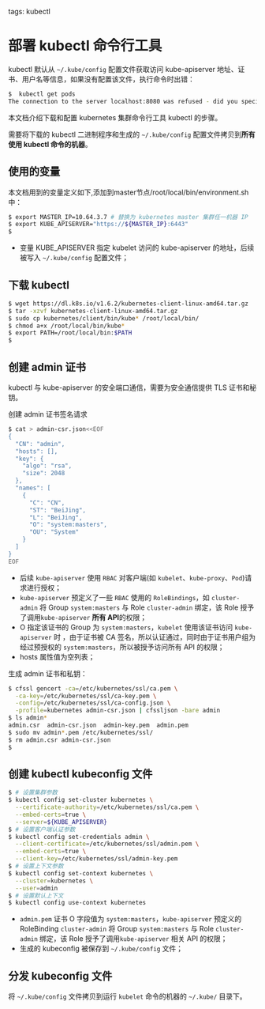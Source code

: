 <!-- toc -->

tags: kubectl

# 部署 kubectl 命令行工具

kubectl 默认从 `~/.kube/config` 配置文件获取访问 kube-apiserver 地址、证书、用户名等信息，如果没有配置该文件，执行命令时出错：

``` bash
$  kubectl get pods
The connection to the server localhost:8080 was refused - did you specify the right host or port?
```

本文档介绍下载和配置 kubernetes 集群命令行工具 kubectl 的步骤。

需要将下载的 kubectl 二进制程序和生成的 `~/.kube/config` 配置文件拷贝到**所有使用 kubectl 命令的机器**。

## 使用的变量

本文档用到的变量定义如下,添加到master节点/root/local/bin/environment.sh中：

``` bash
$ export MASTER_IP=10.64.3.7 # 替换为 kubernetes master 集群任一机器 IP
$ export KUBE_APISERVER="https://${MASTER_IP}:6443"
$
```

+ 变量 KUBE_APISERVER 指定 kubelet 访问的 kube-apiserver 的地址，后续被写入 `~/.kube/config` 配置文件；

## 下载 kubectl

``` bash
$ wget https://dl.k8s.io/v1.6.2/kubernetes-client-linux-amd64.tar.gz
$ tar -xzvf kubernetes-client-linux-amd64.tar.gz
$ sudo cp kubernetes/client/bin/kube* /root/local/bin/
$ chmod a+x /root/local/bin/kube*
$ export PATH=/root/local/bin:$PATH
$
```

## 创建 admin 证书

kubectl 与 kube-apiserver 的安全端口通信，需要为安全通信提供 TLS 证书和秘钥。

创建 admin 证书签名请求

``` bash
$ cat > admin-csr.json<<EOF
{
  "CN": "admin",
  "hosts": [],
  "key": {
    "algo": "rsa",
    "size": 2048
  },
  "names": [
    {
      "C": "CN",
      "ST": "BeiJing",
      "L": "BeiJing",
      "O": "system:masters",
      "OU": "System"
    }
  ]
}
EOF
```

+ 后续 `kube-apiserver` 使用 `RBAC` 对客户端(如 `kubelet`、`kube-proxy`、`Pod`)请求进行授权；
+ `kube-apiserver` 预定义了一些 `RBAC` 使用的 `RoleBindings`，如 `cluster-admin` 将 Group `system:masters` 与 Role `cluster-admin` 绑定，该 Role 授予了调用`kube-apiserver` **所有 API**的权限；
+ O 指定该证书的 Group 为 `system:masters`，`kubelet` 使用该证书访问 `kube-apiserver` 时 ，由于证书被 CA 签名，所以认证通过，同时由于证书用户组为经过预授权的 `system:masters`，所以被授予访问所有 API 的权限；
+ hosts 属性值为空列表；

生成 admin 证书和私钥：

``` bash
$ cfssl gencert -ca=/etc/kubernetes/ssl/ca.pem \
  -ca-key=/etc/kubernetes/ssl/ca-key.pem \
  -config=/etc/kubernetes/ssl/ca-config.json \
  -profile=kubernetes admin-csr.json | cfssljson -bare admin
$ ls admin*
admin.csr  admin-csr.json  admin-key.pem  admin.pem
$ sudo mv admin*.pem /etc/kubernetes/ssl/
$ rm admin.csr admin-csr.json
$
```

## 创建 kubectl kubeconfig 文件

``` bash
$ # 设置集群参数
$ kubectl config set-cluster kubernetes \
  --certificate-authority=/etc/kubernetes/ssl/ca.pem \
  --embed-certs=true \
  --server=${KUBE_APISERVER}
$ # 设置客户端认证参数
$ kubectl config set-credentials admin \
  --client-certificate=/etc/kubernetes/ssl/admin.pem \
  --embed-certs=true \
  --client-key=/etc/kubernetes/ssl/admin-key.pem
$ # 设置上下文参数
$ kubectl config set-context kubernetes \
  --cluster=kubernetes \
  --user=admin
$ # 设置默认上下文
$ kubectl config use-context kubernetes
```

+ `admin.pem` 证书 O 字段值为 `system:masters`，`kube-apiserver` 预定义的 RoleBinding `cluster-admin` 将 Group `system:masters` 与 Role `cluster-admin` 绑定，该 Role 授予了调用`kube-apiserver` 相关 API 的权限；
+ 生成的 kubeconfig 被保存到 `~/.kube/config` 文件；

## 分发 kubeconfig 文件

将 `~/.kube/config` 文件拷贝到运行 `kubelet` 命令的机器的 `~/.kube/` 目录下。
